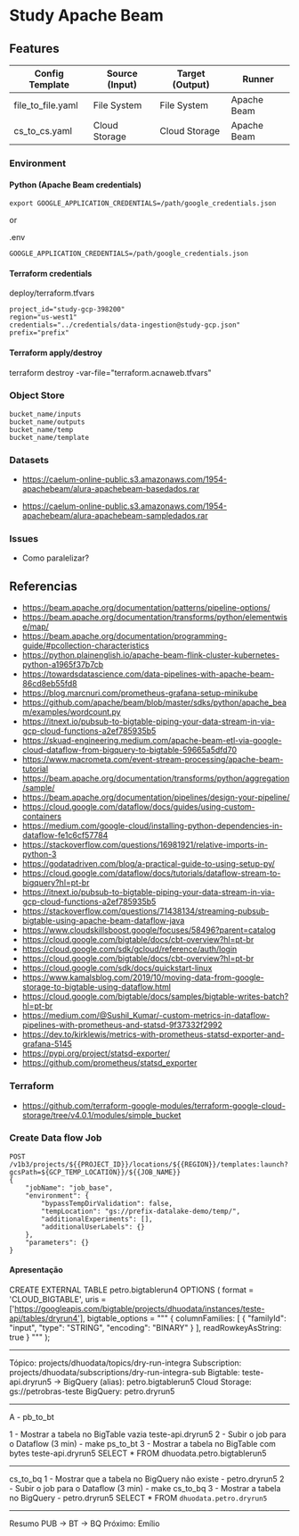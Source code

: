 # Study Apache Beam


## Features

| Config Template | Source (Input) | Target (Output) | Runner |
|---|---|---|---|
| file_to_file.yaml| File System | File System | Apache Beam |
| cs_to_cs.yaml| Cloud Storage | Cloud Storage | Apache Beam |


### Environment


#### Python (Apache Beam credentials)

```
export GOOGLE_APPLICATION_CREDENTIALS=/path/google_credentials.json
```
or 

.env
```
GOOGLE_APPLICATION_CREDENTIALS=/path/google_credentials.json
```

#### Terraform credentials

deploy/terraform.tfvars
```
project_id="study-gcp-398200"
region="us-west1"
credentials="../credentials/data-ingestion@study-gcp.json"
prefix="prefix"
```

#### Terraform apply/destroy

terraform destroy -var-file="terraform.acnaweb.tfvars"


### Object Store

```
bucket_name/inputs
bucket_name/outputs
bucket_name/temp
bucket_name/template
```

### Datasets

- https://caelum-online-public.s3.amazonaws.com/1954-apachebeam/alura-apachebeam-basedados.rar

- https://caelum-online-public.s3.amazonaws.com/1954-apachebeam/alura-apachebeam-sampledados.rar

### Issues

- Como paralelizar?

## Referencias

- https://beam.apache.org/documentation/patterns/pipeline-options/
- https://beam.apache.org/documentation/transforms/python/elementwise/map/
- https://beam.apache.org/documentation/programming-guide/#pcollection-characteristics
- https://python.plainenglish.io/apache-beam-flink-cluster-kubernetes-python-a1965f37b7cb
- https://towardsdatascience.com/data-pipelines-with-apache-beam-86cd8eb55fd8
- https://blog.marcnuri.com/prometheus-grafana-setup-minikube
- https://github.com/apache/beam/blob/master/sdks/python/apache_beam/examples/wordcount.py
- https://itnext.io/pubsub-to-bigtable-piping-your-data-stream-in-via-gcp-cloud-functions-a2ef785935b5
- https://skuad-engineering.medium.com/apache-beam-etl-via-google-cloud-dataflow-from-bigquery-to-bigtable-59665a5dfd70
- https://www.macrometa.com/event-stream-processing/apache-beam-tutorial
- https://beam.apache.org/documentation/transforms/python/aggregation/sample/
- https://beam.apache.org/documentation/pipelines/design-your-pipeline/
- https://cloud.google.com/dataflow/docs/guides/using-custom-containers
- https://medium.com/google-cloud/installing-python-dependencies-in-dataflow-fe1c6cf57784
- https://stackoverflow.com/questions/16981921/relative-imports-in-python-3
- https://godatadriven.com/blog/a-practical-guide-to-using-setup-py/
- https://cloud.google.com/dataflow/docs/tutorials/dataflow-stream-to-bigquery?hl=pt-br
- https://itnext.io/pubsub-to-bigtable-piping-your-data-stream-in-via-gcp-cloud-functions-a2ef785935b5
- https://stackoverflow.com/questions/71438134/streaming-pubsub-bigtable-using-apache-beam-dataflow-java
- https://www.cloudskillsboost.google/focuses/58496?parent=catalog
- https://cloud.google.com/bigtable/docs/cbt-overview?hl=pt-br
- https://cloud.google.com/sdk/gcloud/reference/auth/login
- https://cloud.google.com/bigtable/docs/cbt-overview?hl=pt-br
- https://cloud.google.com/sdk/docs/quickstart-linux
- https://www.kamalsblog.com/2019/10/moving-data-from-google-storage-to-bigtable-using-dataflow.html
- https://cloud.google.com/bigtable/docs/samples/bigtable-writes-batch?hl=pt-br
- https://medium.com/@Sushil_Kumar/-custom-metrics-in-dataflow-pipelines-with-prometheus-and-statsd-9f37332f2992
- https://dev.to/kirklewis/metrics-with-prometheus-statsd-exporter-and-grafana-5145
- https://pypi.org/project/statsd-exporter/
- https://github.com/prometheus/statsd_exporter

### Terraform

- https://github.com/terraform-google-modules/terraform-google-cloud-storage/tree/v4.0.1/modules/simple_bucket

### Create Data flow Job
```
POST /v1b3/projects/${{PROJECT_ID}}/locations/${{REGION}}/templates:launch?gcsPath=${GCP_TEMP_LOCATION}}/${{JOB_NAME}}
{
    "jobName": "job_base",
    "environment": {
        "bypassTempDirValidation": false,
        "tempLocation": "gs://prefix-datalake-demo/temp/",
        "additionalExperiments": [],
        "additionalUserLabels": {}
    },
    "parameters": {}
}
```


#### Apresentação

CREATE EXTERNAL TABLE petro.bigtablerun4
OPTIONS (
  format = 'CLOUD_BIGTABLE',
  uris = ['https://googleapis.com/bigtable/projects/dhuodata/instances/teste-api/tables/dryrun4'],
  bigtable_options =
    """
    {
      columnFamilies: [
        {
          "familyId": "input",
          "type": "STRING",
          "encoding": "BINARY"
        }
      ],
      readRowkeyAsString: true
    }
    """
);


************************************************************************
Tópico: projects/dhuodata/topics/dry-run-integra
Subscription: projects/dhuodata/subscriptions/dry-run-integra-sub
Bigtable: teste-api.dryrun5  -> BigQuery (alias): petro.bigtablerun5
Cloud Storage: gs://petrobras-teste
BigQuery: petro.dryrun5

************************************************************************
A - pb_to_bt

1 - Mostrar a tabela no BigTable vazia teste-api.dryrun5
2 - Subir o job para o Dataflow (3 min) - make ps_to_bt
3 - Mostrar a tabela no BigTable com bytes teste-api.dryrun5
SELECT * FROM  dhuodata.petro.bigtablerun5

************************************************************************
cs_to_bq
1 - Mostrar que a tabela no BigQuery não existe - petro.dryrun5
2 - Subir o job para o Dataflow (3 min) - make cs_to_bq
3 - Mostrar a tabela no BigQuery - petro.dryrun5
SELECT * FROM `dhuodata.petro.dryrun5`

************************************************************************
Resumo PUB -> BT -> BQ
Próximo: Emílio 
 